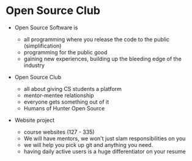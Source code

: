 # Open Source Club

* Open Source Software is
  * all programming where you release the code to the public (simplification)
  * programming for the public good
  * gaining new experiences, building up the bleeding edge of the industry

* Open Source Club
  * all about giving CS students a platform
  * mentor-mentee relationship
  * everyone gets something out of it
  * Humans of Hunter Open Source

* Website project
  * course websites (127 - 335)
  * We will have mentors, we won't just slam responsibilities on you
  * we will help you pick up git and anything you need.
  * having daily active users is a huge differentiator on your resume
